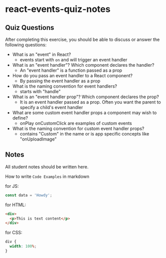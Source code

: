 # react-events-quiz-notes

## Quiz Questions

After completing this exercise, you should be able to discuss or answer the following questions:

- What is an "event" in React?
  - events start with `on` and will trigger an event handler
- What is an "event handler"? Which component declares the handler?
  - An "event handler" is a function passed as a prop
- How do you pass an event handler to a React component?
  - By passing the event handler as a prop
- What is the naming convention for event handlers?
  - starts with "handle"
- What is an "event handler prop"? Which component declares the prop?
  - It is an event handler passed as a prop. Often you want the parent to specify a child's event handler
- What are some custom event handler props a component may wish to define?
  - onPlay onCustomClick are examples of custom events
- What is the naming convention for custom event handler props?
  - contains "Custom" in the name or is app specific concepts like "onUploadImage"

## Notes

All student notes should be written here.

How to write `Code Examples` in markdown

for JS:

```javascript
const data = 'Howdy';
```

for HTML:

```html
<div>
  <p>This is text content</p>
</div>
```

for CSS:

```css
div {
  width: 100%;
}
```
